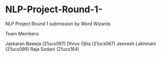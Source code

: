 # NLP-Project-Round-1-


NLP Project Round 1 submission by Word Wizards

Team Members:

Jaskaran Baweja (21ucs097)
Dhruv Ojha (21ucs067)
Jeevesh Lakhmani (21ucs099)
Raja Sodani (21ucs164)
